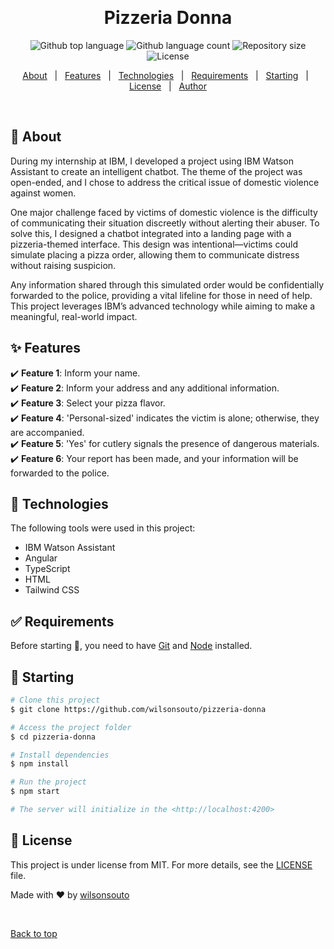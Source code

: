 &#xa0;

<h1 align="center">Pizzeria Donna</h1>

<p align="center">
  <img alt="Github top language" src="https://img.shields.io/github/languages/top/wilsonsouto/pizzeria-donna?color=56BEB8">

  <img alt="Github language count" src="https://img.shields.io/github/languages/count/wilsonsouto/pizzeria-donna?color=56BEB8">

  <img alt="Repository size" src="https://img.shields.io/github/repo-size/wilsonsouto/pizzeria-donna?color=56BEB8">

  <img alt="License" src="https://img.shields.io/github/license/wilsonsouto/pizzeria-donna?color=56BEB8">
</p>

<p align="center">
  <a href="#dart-about">About</a> &#xa0; | &#xa0; 
  <a href="#sparkles-features">Features</a> &#xa0; | &#xa0;
  <a href="#rocket-technologies">Technologies</a> &#xa0; | &#xa0;
  <a href="#white_check_mark-requirements">Requirements</a> &#xa0; | &#xa0;
  <a href="#checkered_flag-starting">Starting</a> &#xa0; | &#xa0;
  <a href="#memo-license">License</a> &#xa0; | &#xa0;
  <a href="https://github.com/wilsonsouto" target="_blank">Author</a>
</p>

<br>

## :dart: About

During my internship at IBM, I developed a project using IBM Watson Assistant to create an intelligent chatbot. The theme of the project was open-ended, and I chose to address the critical issue of domestic violence against women.

One major challenge faced by victims of domestic violence is the difficulty of communicating their situation discreetly without alerting their abuser. To solve this, I designed a chatbot integrated into a landing page with a pizzeria-themed interface. This design was intentional—victims could simulate placing a pizza order, allowing them to communicate distress without raising suspicion.

Any information shared through this simulated order would be confidentially forwarded to the police, providing a vital lifeline for those in need of help. This project leverages IBM’s advanced technology while aiming to make a meaningful, real-world impact.

## :sparkles: Features

:heavy_check_mark: **Feature 1**: Inform your name.\
:heavy_check_mark: **Feature 2**: Inform your address and any additional information.\
:heavy_check_mark: **Feature 3**: Select your pizza flavor.\
:heavy_check_mark: **Feature 4**: 'Personal-sized' indicates the victim is alone; otherwise, they are accompanied.\
:heavy_check_mark: **Feature 5**: 'Yes' for cutlery signals the presence of dangerous materials.\
:heavy_check_mark: **Feature 6**: Your report has been made, and your information will be forwarded to the police.

## :rocket: Technologies

The following tools were used in this project:

- IBM Watson Assistant
- Angular
- TypeScript
- HTML
- Tailwind CSS

## :white_check_mark: Requirements

Before starting :checkered_flag:, you need to have [Git](https://git-scm.com) and [Node](https://nodejs.org/en/) installed.

## :checkered_flag: Starting

```bash
# Clone this project
$ git clone https://github.com/wilsonsouto/pizzeria-donna

# Access the project folder
$ cd pizzeria-donna

# Install dependencies
$ npm install

# Run the project
$ npm start

# The server will initialize in the <http://localhost:4200>
```

## :memo: License

This project is under license from MIT. For more details, see the [LICENSE](LICENSE) file.

Made with :heart: by [wilsonsouto](https://github.com/wilsonsouto)

&#xa0;

<a href="#top">Back to top</a>
